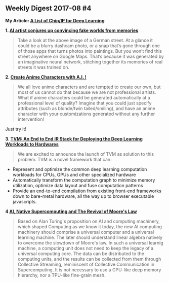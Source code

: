 ## Weekly Digest 2017-08 \#4

**My Article: [A List of Chip/IP for Deep Learning](https://medium.com/@shan.tang.g/a-list-of-chip-ip-for-deep-learning-48d05f1759ae)**

**1. [AI artist conjures up convincing fake worlds from memories](https://www.newscientist.com/article/2143784-ai-artist-conjures-up-convincing-fake-worlds-from-memories/)**

> Take a look at the above image of a German street. At a glance it could be a blurry dashcam photo, or a snap that’s gone through one of those apps that turns photos into paintings.
> But you won’t find this street anywhere on Google Maps. That’s because it was generated by an imaginative neural network, stitching together its memories of real streets it was trained on.

**2. [Create Anime Characters with A.I. !](http://make.girls.moe/#/)**

> We all love anime characters and are tempted to create our own, but most of us cannot do that because we are not professional artists. What if anime characters could be generated automatically at a professional level of quality? Imagine that you could just specify attributes (such as blonde/twin tailed/smiling), and have an anime character with your customizations generated without any further intervention!

Just try it!

**3. [TVM: An End to End IR Stack for Deploying the Deep Learning Workloads to Hardwares](http://tvmlang.org/2017/08/17/tvm-release-announcement.html)**

> We are excited to announce the launch of TVM as solution to this problem. TVM is a novel framework that can:

- Represent and optimize the common deep learning computation workloads for CPUs, GPUs and other specialized hardware
- Automatically transform the computation graph to minimize memory utilization, optimize data layout and fuse computation patterns
- Provide an end-to-end compilation from existing front-end frameworks down to bare-metal hardware, all the way up to browser executable javascripts.

**4 [AI, Native Supercomputing and The Revival of Moore's Law](https://arxiv.org/abs/1705.05983)**

> Based on Alan Turing's proposition on AI and computing machinery, which shaped Computing as we know it today, the new AI computing machinery should comprise a universal computer and a universal learning machine. The later should understand linear algebra natively to overcome the slowdown of Moore's law. In such a universal learnig machine, a computing unit does not need to keep the legacy of a universal computing core. The data can be distributed to the computing units, and the results can be collected from them through Collective Streaming, reminiscent of Collective Communication in Supercomputing. It is not necessary to use a GPU-like deep memory hierarchy, nor a TPU-like fine-grain mesh.


